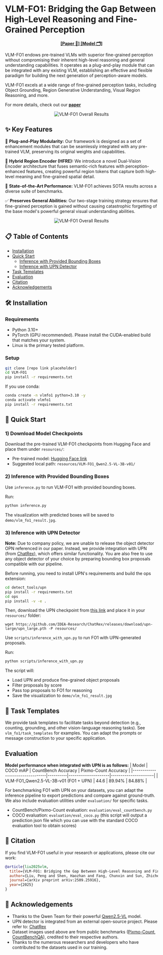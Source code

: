 # VLM-FO1: Bridging the Gap Between High-Level Reasoning and Fine-Grained Perception

<p align="center">
 <a href="https://arxiv.org/pdf/2509.25916"><strong> [Paper 📄] </strong></a> <a href="https://huggingface.co/omlab/VLM-FO1_Qwen2.5-VL-3B-v01"><strong> [Model 🗂️] </strong></a>
</p>

<p align="left">
VLM-FO1 endows pre-trained VLMs with superior fine-grained perception without compromising their inherent high-level reasoning and general understanding capabilities. It operates as a plug-and-play module that can be integrated with any existing VLM, establishing an effective and flexible paradigm for building the next generation of perception-aware models.
</p>

VLM-FO1 excels at a wide range of fine-grained perception tasks, including Object Grounding, Region Generative
Understanding, Visual Region Reasoning, and more.

For more details, check out our **[paper](https://arxiv.org/abs/2403.06892)**

<p align="center">
  <img src="assets/overall_results.png" alt="VLM-FO1 Overall Results" style="max-width:100%;">
</p>

## ✨ Key Features

🧩 **Plug-and-Play Modularity:** Our framework is designed as a set of enhancement modules that can be seamlessly integrated with any pre-trained VLM, preserving its original weights and capabilities.

🧠 **Hybrid Region Encoder (HFRE):** We introduce a novel Dual-Vision Encoder architecture that fuses semantic-rich features with perception-enhanced features, creating powerful region tokens that capture both high-level meaning and fine-grained spatial detail.

🎯 **State-of-the-Art Performance:** VLM-FO1 achieves SOTA results across a diverse suite of benchmarks.

✅ **Preserves General Abilities:** Our two-stage training strategy ensures that fine-grained perception is gained without causing catastrophic forgetting of the base model's powerful general visual understanding abilities.

<p align="center">
  <img src="assets/structure.png" alt="VLM-FO1 Overall Results" style="max-width:100%;">
</p>


## 📋 Table of Contents

- [Installation](#installation)
- [Quick Start](#quick-start)
  - [Inference with Provided Bounding Boxes](#2-inference-with-provided-bounding-boxes)
  - [Inference with UPN Detector](#3-inference-with-upn-detector)
- [Task Templates](#task-templates)
- [Evaluation](#evaluation)
- [Citation](#citation)
- [Acknowledgements](#acknowledgements)

## 🛠️ Installation

### Requirements

- Python 3.10+
- PyTorch (GPU recommended). Please install the CUDA-enabled build that matches your system.
- Linux is the primary tested platform.

### Setup

```bash
git clone [repo link placeholder]
cd VLM-FO1
pip install -r requirements.txt
```

If you use conda:

```bash
conda create -n vlmfo1 python=3.10 -y
conda activate vlmfo1
pip install -r requirements.txt
```

## 🚀 Quick Start

### 1) Download Model Checkpoints

Download the pre-trained VLM-FO1 checkpoints from Hugging Face and place them under `resources/`:

- Pre-trained model: [Hugging Face link](https://huggingface.co/omlab/VLM-FO1_Qwen2.5-VL-3B-v01)
- Suggested local path: `resources/VLM-FO1_Qwen2.5-VL-3B-v01/`

### 2) Inference with Provided Bounding Boxes

Use `inference.py` to run VLM-FO1 with provided bounding boxes. 

Run:

```bash
python inference.py
```

The visualization with predicted boxes will be saved to `demo/vlm_fo1_result.jpg`.

### 3) Inference with UPN Detector

**Note:** Due to company policy, we are unable to release the object detector OPN referenced in our paper. Instead, we provide integration with UPN (from [ChatRex](https://github.com/IDEA-Research/ChatRex)), which offers similar functionality. You are also free to use any object detector of your choice by preparing bounding box proposals compatible with our pipeline.

Before running, you need to install UPN's requirements and build the ops extension:

```bash
cd detect_tools/upn
pip install -r requirements.txt
cd ops
pip install -v -e .
```

Then, download the UPN checkpoint from [this link](https://github.com/IDEA-Research/ChatRex/releases/download/upn-large/upn_large.pth) and place it in your `resources/` folder:

```
wget https://github.com/IDEA-Research/ChatRex/releases/download/upn-large/upn_large.pth -P resources/
```

Use `scripts/inference_with_upn.py` to run FO1 with UPN-generated proposals.

Run:

```bash
python scripts/inference_with_upn.py
```

The script will:

- Load UPN and produce fine-grained object proposals
- Filter proposals by score
- Pass top proposals to FO1 for reasoning
- Save the visualization to `demo/vlm_fo1_result.jpg`

## 📝 Task Templates

We provide task templates to facilitate tasks beyond detection (e.g., counting, grounding, and other vision-language reasoning tasks). See `vlm_fo1/task_templates` for examples. You can adapt the prompts or message construction to your specific application.

## Evaluation
**Model performance when integrated with UPN is as follows:**
| Model                          | COCO mAP | CountBench Accuracy | Pixmo-Count Accuracy |
|---------------------------------|----------|---------------------|----------------------|
| VLM-FO1_Qwen2.5-VL-3B-v01 (FO1 + UPN) |   44.6   |       89.94%        |       84.88%         |

For benchmarking FO1 with UPN on your datasets, you can adapt the inference pipeline to export predictions and compare against ground-truth. We also include evaluation utilities under `evaluation/` for specific tasks.

- CountBench/Pixmo-Count evaluation: `evaluation/eval_countbench.py`
- COCO evaluation: `evaluation/eval_coco.py` (this script will output a prediction json file which you can use with the standard COCO evaluation tool to obtain scores)

## 📄 Citation

If you find VLM-FO1 useful in your research or applications, please cite our work:

```bibtex
@article{liu2025vlm,
  title={VLM-FO1: Bridging the Gap Between High-Level Reasoning and Fine-Grained Perception in VLMs},
  author={Liu, Peng and Shen, Haozhan and Fang, Chunxin and Sun, Zhicheng and Liao, Jiajia and Zhao, Tiancheng},
  journal={arXiv preprint arXiv:2509.25916},
  year={2025}
}
```

## 🙏 Acknowledgements
- Thanks to the Qwen Team for their powerful [Qwen2.5-VL](https://github.com/QwenLM/Qwen3-VL) model.
- UPN detector is integrated from an external open-source project. Please refer to: [ChatRex](https://github.com/IDEA-Research/ChatRex)
- Dataset images used above are from public benchmarks ([Pixmo-Count](https://huggingface.co/datasets/allenai/pixmo-count), [CountBenchQA](https://huggingface.co/datasets/vikhyatk/CountBenchQA)), credited to their respective authors.
- Thanks to the numerous researchers and developers who have contributed to the datasets used in our training.


